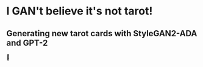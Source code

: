 # I GAN't believe it's not tarot!
## Generating new tarot cards with StyleGAN2-ADA and GPT-2

:construction:
